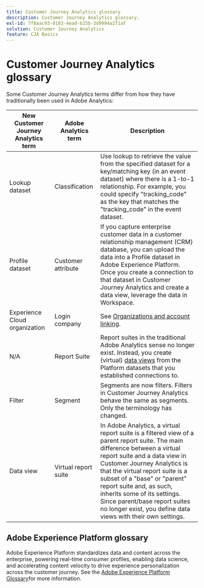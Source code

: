 ```yaml
---
title: Customer Journey Analytics glossary
description: Customer Journey Analytics glossary.
exl-id: 7f8aac93-0103-4ead-b25b-3d9994a271af
solution: Customer Journey Analytics
feature: CJA Basics
---
```

# Customer Journey Analytics glossary

Some Customer Journey Analytics terms differ from how they have traditionally been used in Adobe Analytics:

| New Customer Journey Analytics term | Adobe Analytics term | Description |
| --- | --- | --- |
| Lookup dataset | Classification | Use lookup to retrieve the value from the specified dataset for a key/matching key (in an event dataset) where there is a 1-to-1 relationship. For example, you could specify "tracking_code" as the key that matches the "tracking_code" in the event dataset.|
|Profile dataset|Customer attribute|If you capture enterprise customer data in a customer relationship management (CRM) database, you can upload the data into a Profile dataset in Adobe Experience Platform. Once you create a connection to that dataset in Customer Journey Analytics and create a data view, leverage the data in Workspace. |
| Experience Cloud organization | Login company | See [Organizations and account linking](https://experienceleague.adobe.com/docs/core-services/interface/manage-users-and-products/organizations.html#topic_C31CB834F109465A82ED57FF0563B3F1). |
| N/A | Report Suite | Report suites in the traditional Adobe Analytics sense no longer exist. Instead, you create (virtual) [data views](/help/data-views/create-dataview.md) from the Platform datasets that you established connections to. |
| Filter | Segment | Segments are now filters. Filters in Customer Journey Analytics behave the same as segments. Only the terminology has changed. |
| Data view | Virtual report suite | In Adobe Analytics, a virtual report suite is a filtered view of a parent report suite. The main difference between a virtual report suite and a data view in Customer Journey Analytics is that the virtual report suite is a subset of a "base" or "parent" report suite and, as such, inherits some of its settings. Since parent/base report suites no longer exist, you define data views with their own settings. |

## Adobe Experience Platform glossary

Adobe Experience Platform standardizes data and content across the enterprise, powering real-time consumer profiles, enabling data science, and accelerating content velocity to drive experience personalization across the customer journey.
See the [Adobe Experience Platform Glossary](https://experienceleague.adobe.com/docs/experience-platform/landing/glossary.html)for more information.
